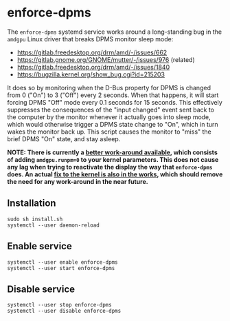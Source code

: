 # enforce-dpms

The `enforce-dpms` systemd service works around a long-standing bug in the `amdgpu` Linux driver that breaks DPMS monitor sleep mode:

  - https://gitlab.freedesktop.org/drm/amd/-/issues/662
  - https://gitlab.gnome.org/GNOME/mutter/-/issues/976 (related)
  - https://gitlab.freedesktop.org/drm/amd/-/issues/1840
  - https://bugzilla.kernel.org/show_bug.cgi?id=215203

It does so by monitoring when the D-Bus property for DPMS is changed from 0 ("On") to 3 ("Off") every 2 seconds. When that happens, it will start forcing DPMS "Off" mode every 0.1 seconds for 15 seconds. This effectively suppresses the consequences of the "input changed" event sent back to the computer by the monitor whenever it actually goes into sleep mode, which would otherwise trigger a DPMS state change to "On", which in turn wakes the monitor back up. This script causes the monitor to "miss" the brief DPMS "On" state, and stay asleep.

**NOTE: There is currently a [better work-around available](https://gitlab.freedesktop.org/drm/amd/-/issues/1840), which consists of adding `amdgpu.runpm=0` to your kernel parameters. This does not cause any lag when trying to reactivate the display the way that `enforce-dpms` does. An actual [fix to the kernel is also in the works](https://bugzilla.kernel.org/show_bug.cgi?id=215203), which should remove the need for any work-around in the near future.**

## Installation

```
sudo sh install.sh
systemctl --user daemon-reload
```

## Enable service

```
systemctl --user enable enforce-dpms
systemctl --user start enforce-dpms
```

## Disable service

```
systemctl --user stop enforce-dpms
systemctl --user disable enforce-dpms
```
